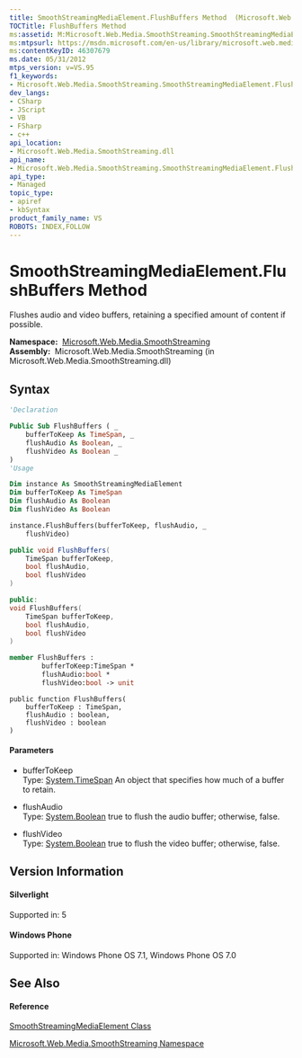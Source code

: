 ```yaml
---
title: SmoothStreamingMediaElement.FlushBuffers Method  (Microsoft.Web.Media.SmoothStreaming)
TOCTitle: FlushBuffers Method
ms:assetid: M:Microsoft.Web.Media.SmoothStreaming.SmoothStreamingMediaElement.FlushBuffers(System.TimeSpan,System.Boolean,System.Boolean)
ms:mtpsurl: https://msdn.microsoft.com/en-us/library/microsoft.web.media.smoothstreaming.smoothstreamingmediaelement.flushbuffers(v=VS.95)
ms:contentKeyID: 46307679
ms.date: 05/31/2012
mtps_version: v=VS.95
f1_keywords:
- Microsoft.Web.Media.SmoothStreaming.SmoothStreamingMediaElement.FlushBuffers
dev_langs:
- CSharp
- JScript
- VB
- FSharp
- c++
api_location:
- Microsoft.Web.Media.SmoothStreaming.dll
api_name:
- Microsoft.Web.Media.SmoothStreaming.SmoothStreamingMediaElement.FlushBuffers
api_type:
- Managed
topic_type:
- apiref
- kbSyntax
product_family_name: VS
ROBOTS: INDEX,FOLLOW
---
```


# SmoothStreamingMediaElement.FlushBuffers Method

Flushes audio and video buffers, retaining a specified amount of content if possible.

**Namespace:**  [Microsoft.Web.Media.SmoothStreaming](microsoft-web-media-smoothstreaming-namespace_1.md)  
**Assembly:**  Microsoft.Web.Media.SmoothStreaming (in Microsoft.Web.Media.SmoothStreaming.dll)

## Syntax

``` vb
'Declaration

Public Sub FlushBuffers ( _
    bufferToKeep As TimeSpan, _
    flushAudio As Boolean, _
    flushVideo As Boolean _
)
'Usage

Dim instance As SmoothStreamingMediaElement
Dim bufferToKeep As TimeSpan
Dim flushAudio As Boolean
Dim flushVideo As Boolean

instance.FlushBuffers(bufferToKeep, flushAudio, _
    flushVideo)
```

``` csharp
public void FlushBuffers(
    TimeSpan bufferToKeep,
    bool flushAudio,
    bool flushVideo
)
```

``` c++
public:
void FlushBuffers(
    TimeSpan bufferToKeep, 
    bool flushAudio, 
    bool flushVideo
)
```

``` fsharp
member FlushBuffers : 
        bufferToKeep:TimeSpan * 
        flushAudio:bool * 
        flushVideo:bool -> unit 
```

``` jscript
public function FlushBuffers(
    bufferToKeep : TimeSpan, 
    flushAudio : boolean, 
    flushVideo : boolean
)
```

#### Parameters

  - bufferToKeep  
    Type: [System.TimeSpan](https://msdn.microsoft.com/en-us/library/269ew577\(v=vs.95\))  
    An object that specifies how much of a buffer to retain.

<!-- end list -->

  - flushAudio  
    Type: [System.Boolean](https://msdn.microsoft.com/en-us/library/a28wyd50\(v=vs.95\))  
    true to flush the audio buffer; otherwise, false.

<!-- end list -->

  - flushVideo  
    Type: [System.Boolean](https://msdn.microsoft.com/en-us/library/a28wyd50\(v=vs.95\))  
    true to flush the video buffer; otherwise, false.

## Version Information

#### Silverlight

Supported in: 5  

#### Windows Phone

Supported in: Windows Phone OS 7.1, Windows Phone OS 7.0  

## See Also

#### Reference

[SmoothStreamingMediaElement Class](smoothstreamingmediaelement-class-microsoft-web-media-smoothstreaming_1.md)

[Microsoft.Web.Media.SmoothStreaming Namespace](microsoft-web-media-smoothstreaming-namespace_1.md)

